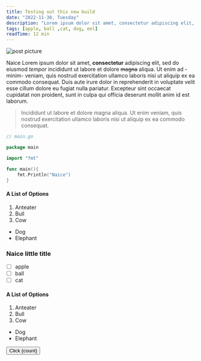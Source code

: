 ```yaml
---
title: Testing out this new build
date: "2022-11-30, Tuesday"
description: "Lorem ipsum dolor sit amet, consectetur adipiscing elit, sed do eiusmod tempor incididunt ut labore et dolore magna aliqua. Ut enim ad minim veniam, quis nostrud exercitation ullamco laboris nisi ut aliquip ex ea commodo consequat. Duis aute irure dolor in reprehenderit in voluptate velit esse cillum dolore eu fugiat nulla pariatur. Excepteur sint occaecat cupidatat non proident, sunt in culpa qui officia deserunt mollit anim id est laborum. "
tags: [apple, ball ,cat, dog, eel]
readTime: 12 min
---
```


![post picture](https://picsum.photos/640/360/?random&date=2018-10-10)

Naice Lorem ipsum dolor sit amet, **consectetur** adipiscing elit, sed do eiusmod *tempor* incididunt ut labore et dolore ~~magna~~ aliqua. Ut enim ad -minim- veniam, quis nostrud exercitation ullamco laboris nisi ut aliquip ex ea commodo consequat. Duis aute irure dolor in reprehenderit in voluptate velit esse cillum dolore eu fugiat nulla pariatur. Excepteur sint occaecat cupidatat non proident, sunt in culpa qui officia deserunt mollit anim id est laborum.

> Incididunt ut labore et dolore magna aliqua. Ut enim veniam, quis nostrud exercitation ullamco laboris nisi ut aliquip ex ea commodo consequat.

```go
// main.go

package main

import "fmt"

func main(){
    fmt.Println("Naice")
}

```

#### A List of Options
1. Anteater
2. Bull
3. Cow
- Dog
- Elephant

### Naice little title
- [ ] apple
- [ ] ball
- [ ] cat

#### A List of Options
1. Anteater
2. Bull
3. Cow
- Dog
- Elephant

<script>
    import "$lib/app.css";

    let count = 0


    const inc = ()=>{
        count++
    }
</script>


<button class="btn" on:click={inc}>
    Click {count}
</button>
